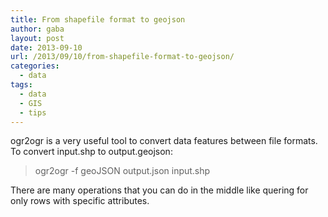 ```yaml
---
title: From shapefile format to geojson
author: gaba
layout: post
date: 2013-09-10
url: /2013/09/10/from-shapefile-format-to-geojson/
categories:
  - data
tags:
  - data
  - GIS
  - tips
---
```

ogr2ogr is a very useful tool to convert data features between file formats. To convert input.shp to output.geojson:

> ogr2ogr -f geoJSON output.json input.shp

There are many operations that you can do in the middle like quering for only rows with specific attributes.
